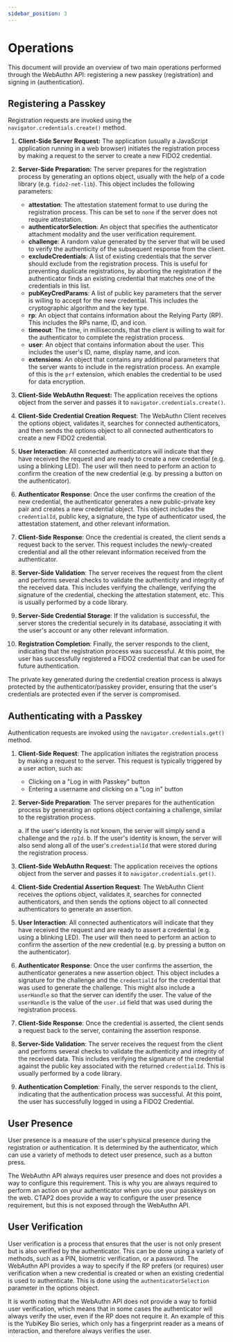 ```yaml
---
sidebar_position: 3
---
```


# Operations

This document will provide an overview of two main operations performed through the WebAuthn API:
registering a new passkey (registration) and signing in (authentication).

## Registering a Passkey

Registration requests are invoked using the `navigator.credentials.create()` method.

1. **Client-Side Server Request:** The application (usually a JavaScript application running in a
   web browser) initiates the registration process by making a request to the server to create a new
   FIDO2 credential.

2. **Server-Side Preparation:** The server prepares for the registration process by generating an
   options object, usually with the help of a code library (e.g. `fido2-net-lib`). This object
   includes the following parameters:

   - **attestation**: The attestation statement format to use during the registration process. This
     can be set to `none` if the server does not require attestation.
   - **authenticatorSelection**: An object that specifies the authenticator attachment modality and
     the user verification requirement.
   - **challenge**: A random value generated by the server that will be used to verify the
     authenticity of the subsequent response from the client.
   - **excludeCredentials**: A list of existing credentials that the server should exclude from the
     registration process. This is useful for preventing duplicate registrations, by aborting the
     registration if the authenticator finds an existing credential that matches one of the
     credentials in this list.
   - **pubKeyCredParams**: A list of public key parameters that the server is willing to accept for
     the new credential. This includes the cryptographic algorithm and the key type.
   - **rp**: An object that contains information about the Relying Party (RP). This includes the RPs
     name, ID, and icon.
   - **timeout**: The time, in milliseconds, that the client is willing to wait for the
     authenticator to complete the registration process.
   - **user**: An object that contains information about the user. This includes the user's ID,
     name, display name, and icon.
   - **extensions**: An object that contains any additional parameters that the server wants to
     include in the registration process. An example of this is the `prf` extension, which enables
     the credential to be used for data encryption.

3. **Client-Side WebAuthn Request:** The application receives the options object from the server and
   passes it to `navigator.credentials.create()`.

4. **Client-Side Credential Creation Request**: The WebAuthn Client receives the options object,
   validates it, searches for connected authenticators, and then sends the options object to all
   connected authenticators to create a new FIDO2 credential.

5. **User Interaction**: All connected authenticators will indicate that they have received the
   request and are ready to create a new credential (e.g. using a blinking LED). The user will then
   need to perform an action to confirm the creation of the new credential (e.g. by pressing a
   button on the authenticator).

6. **Authenticator Response**: Once the user confirms the creation of the new credential, the
   authenticator generates a new public-private key pair and creates a new credential object. This
   object includes the `credentialId`, public key, a signature, the type of authenticator used, the
   attestation statement, and other relevant information.

7. **Client-Side Response**: Once the credential is created, the client sends a request back to the
   server. This request includes the newly-created credential and all the other relevant information
   received from the authenticator.

8. **Server-Side Validation**: The server receives the request from the client and performs several
   checks to validate the authenticity and integrity of the received data. This includes verifying
   the challenge, verifying the signature of the credential, checking the attestation statement,
   etc. This is usually performed by a code library.

9. **Server-Side Credential Storage**: If the validation is successful, the server stores the
   credential securely in its database, associating it with the user's account or any other relevant
   information.

10. **Registration Completion**: Finally, the server responds to the client, indicating that the
    registration process was successful. At this point, the user has successfully registered a FIDO2
    credential that can be used for future authentication.

The private key generated during the credential creation process is always protected by the
authenticator/passkey provider, ensuring that the user's credentials are protected even if the
server is compromised.

## Authenticating with a Passkey

Authentication requests are invoked using the `navigator.credentials.get()` method.

1. **Client-Side Request**: The application initiates the registration process by making a request
   to the server. This request is typically triggered by a user action, such as:

   - Clicking on a "Log in with Passkey" button
   - Entering a username and clicking on a "Log in" button

2. **Server-Side Preparation**: The server prepares for the authentication process by generating an
   options object containing a challenge, similar to the registration process.

   a. If the user's identity is not known, the server will simply send a challenge and the `rpId`.
   b. If the user's identity is known, the server will also send along all of the user's
   `credentialId` that were stored during the registration process.

3. **Client-Side WebAuthn Request:** The application receives the options object from the server and
   passes it to `navigator.credentials.get()`.

4. **Client-Side Credential Assertion Request**: The WebAuthn Client receives the options object,
   validates it, searches for connected authenticators, and then sends the options object to all
   connected authenticators to generate an assertion.

5. **User Interaction**: All connected authenticators will indicate that they have received the
   request and are ready to assert a credential (e.g. using a blinking LED). The user will then need
   to perform an action to confirm the assertion of the new credential (e.g. by pressing a button on
   the authenticator).

6. **Authenticator Response**: Once the user confirms the assertion, the authenticator generates a
   new assertion object. This object includes a signature for the challenge and the `credentialId`
   for the credential that was used to generate the challenge. This might also include a
   `userHandle` so that the server can identify the user. The value of the `userHandle` is the value
   of the `user.id` field that was used during the registration process.

7. **Client-Side Response**: Once the credential is asserted, the client sends a request back to the
   server, containing the assertion response.

8. **Server-Side Validation**: The server receives the request from the client and performs several
   checks to validate the authenticity and integrity of the received data. This includes verifying
   the signature of the credential against the public key associated with the returned
   `credentialId`. This is usually performed by a code library.

9. **Authentication Completion**: Finally, the server responds to the client, indicating that the
   authentication process was successful. At this point, the user has successfully logged in using a
   FIDO2 Credential.

## User Presence

User presence is a measure of the user's physical presence during the registration or
authentication. It is determined by the authenticator, which can use a variety of methods to detect
user presence, such as a button press.

The WebAuthn API always requires user presence and does not provides a way to configure this
requirement. This is why you are always required to perform an action on your authenticator when you
use your passkeys on the web. CTAP2 does provide a way to configure the user presence requirement,
but this is not exposed through the WebAuthn API.

## User Verification

User verification is a process that ensures that the user is not only present but is also verified
by the authenticator. This can be done using a variety of methods, such as a PIN, biometric
verification, or a password. The WebAuthn API provides a way to specify if the RP prefers (or
requires) user verification when a new credential is created or when an existing credential is used
to authenticate. This is done using the `authenticatorSelection` parameter in the options object.

It is worth noting that the WebAuthn API does not provide a way to forbid user verification, which
means that in some cases the authenticator will always verify the user, even if the RP does not
require it. An example of this is the YubiKey Bio series, which only has a fingerprint reader as a
means of interaction, and therefore always verifies the user.
